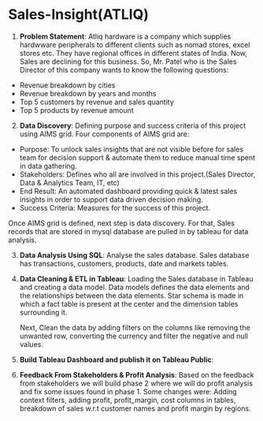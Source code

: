 # Sales-Insight(ATLIQ)
1. **Problem Statement**: Atliq hardware is a company which supplies hardwware peripherals to different clients such as nomad stores, excel stores etc. They have regional offices in different states of India. Now, Sales are declining for this business. So, Mr. Patel who is the Sales Director of this company wants to know the following questions:
  * Revenue breakdown by cities
  * Revenue breakdown by years and months
  * Top 5 customers by revenue and sales quantity
  * Top 5 products by revenue amount

2. **Data Discovery**: Defining purpose and success criteria of this project using AIMS grid. Four components of AIMS grid are:

 * Purpose: To unlock sales insights that are not visible before for sales team for decision support & automate them to reduce manual time spent in data gathering.
 * Stakeholders: Defines who all are involved in this project.(Sales Director, Data & Analytics Team, IT, etc)
 * End Result: An automated dashboard providing quick & latest sales insights in order to support data driven decision making.
 * Success Criteria: Measures for the success of this project.

Once AIMS grid is defined, next step is data discovery. For that, Sales records that are stored in mysql database are pulled in by tableau for data analysis.

3. **Data Analysis Using SQL**: Analyse the sales database. Sales database has transactions, customers, products, date and markets tables.

4. **Data Cleaning & ETL in Tableau**: Loading the Sales database in Tableau and creating a data model. Data models defines the data elements and the relationships between the data elements. Star schema is made in which a fact table is present at the center and the dimension tables surrounding it.

   Next, Clean the data by adding filters on the columns like removing the unwanted row, converting the currency and filter the negative and null values.
 
5. **Build Tableau Dashboard and publish it on Tableau Public**:

6. **Feedback From Stakeholders & Profit Analysis**: Based on the feedback from stakeholders we will build phase 2 where we will do profit analysis and fix some issues found in phase 1. Some changes were: 
  Adding context filters, adding profit, profit_margin, cost columns in tables, breakdown of sales w.r.t customer names and profit margin by regions.
